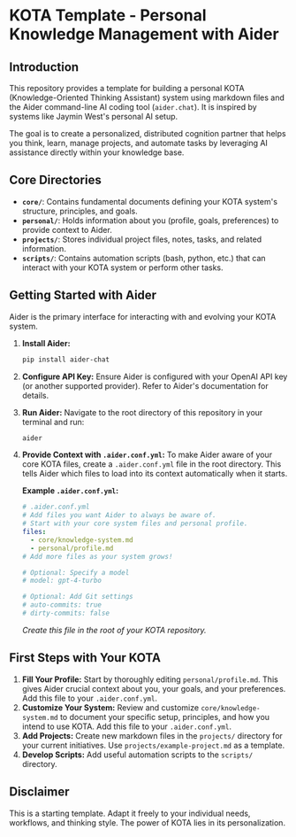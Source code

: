 # KOTA Template - Personal Knowledge Management with Aider

## Introduction

This repository provides a template for building a personal KOTA (Knowledge-Oriented Thinking Assistant) system using markdown files and the Aider command-line AI coding tool (`aider.chat`). It is inspired by systems like Jaymin West's personal AI setup.

The goal is to create a personalized, distributed cognition partner that helps you think, learn, manage projects, and automate tasks by leveraging AI assistance directly within your knowledge base.

## Core Directories

*   **`core/`**: Contains fundamental documents defining your KOTA system's structure, principles, and goals.
*   **`personal/`**: Holds information about you (profile, goals, preferences) to provide context to Aider.
*   **`projects/`**: Stores individual project files, notes, tasks, and related information.
*   **`scripts/`**: Contains automation scripts (bash, python, etc.) that can interact with your KOTA system or perform other tasks.

## Getting Started with Aider

Aider is the primary interface for interacting with and evolving your KOTA system.

1.  **Install Aider:**
    ```bash
    pip install aider-chat
    ```
2.  **Configure API Key:** Ensure Aider is configured with your OpenAI API key (or another supported provider). Refer to Aider's documentation for details.
3.  **Run Aider:** Navigate to the root directory of this repository in your terminal and run:
    ```bash
    aider
    ```
4.  **Provide Context with `.aider.conf.yml`:** To make Aider aware of your core KOTA files, create a `.aider.conf.yml` file in the root directory. This tells Aider which files to load into its context automatically when it starts.

    **Example `.aider.conf.yml`:**
    ```yaml
    # .aider.conf.yml
    # Add files you want Aider to always be aware of.
    # Start with your core system files and personal profile.
    files:
      - core/knowledge-system.md
      - personal/profile.md
    # Add more files as your system grows!

    # Optional: Specify a model
    # model: gpt-4-turbo

    # Optional: Add Git settings
    # auto-commits: true
    # dirty-commits: false
    ```
    *Create this file in the root of your KOTA repository.*

## First Steps with Your KOTA

1.  **Fill Your Profile:** Start by thoroughly editing `personal/profile.md`. This gives Aider crucial context about you, your goals, and your preferences. Add this file to your `.aider.conf.yml`.
2.  **Customize Your System:** Review and customize `core/knowledge-system.md` to document your specific setup, principles, and how you intend to use KOTA. Add this file to your `.aider.conf.yml`.
3.  **Add Projects:** Create new markdown files in the `projects/` directory for your current initiatives. Use `projects/example-project.md` as a template.
4.  **Develop Scripts:** Add useful automation scripts to the `scripts/` directory.

## Disclaimer

This is a starting template. Adapt it freely to your individual needs, workflows, and thinking style. The power of KOTA lies in its personalization.
